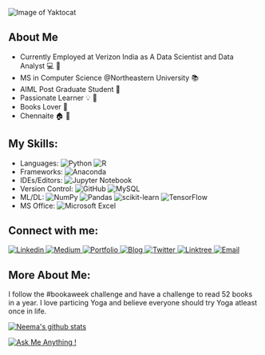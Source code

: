 
![Image of Yaktocat](https://octodex.github.com/images/mona-the-rivetertocat.png)

## About Me
* Currently Employed at Verizon India as A Data Scientist and Data Analyst :computer: :office:
* MS in Computer Science @Northeastern University :books:
* AIML Post Graduate Student :school:
* Passionate Learner :bulb: :high_brightness:
* Books Lover :notebook_with_decorative_cover:
* Chennaite :house: :sunrise:

## My Skills:
* Languages:
![Python](https://img.shields.io/badge/python-3670A0?style=for-the-badge&logo=python&logoColor=ffdd54)
![R](https://img.shields.io/badge/r-%23276DC3.svg?style=for-the-badge&logo=r&logoColor=white)
* Frameworks:
![Anaconda](https://img.shields.io/badge/Anaconda-%2344A833.svg?style=for-the-badge&logo=anaconda&logoColor=white)
* IDEs/Editors: 
![Jupyter Notebook](https://img.shields.io/badge/jupyter-%23FA0F00.svg?style=for-the-badge&logo=jupyter&logoColor=white)
* Version Control: 
![GitHub](https://img.shields.io/badge/github-%23121011.svg?style=for-the-badge&logo=github&logoColor=white)
![MySQL](https://img.shields.io/badge/mysql-%2300f.svg?style=for-the-badge&logo=mysql&logoColor=white)
* ML/DL:
![NumPy](https://img.shields.io/badge/numpy-%23013243.svg?style=for-the-badge&logo=numpy&logoColor=white)
![Pandas](https://img.shields.io/badge/pandas-%23150458.svg?style=for-the-badge&logo=pandas&logoColor=white)
![scikit-learn](https://img.shields.io/badge/scikit--learn-%23F7931E.svg?style=for-the-badge&logo=scikit-learn&logoColor=white)
![TensorFlow](https://img.shields.io/badge/TensorFlow-%23FF6F00.svg?style=for-the-badge&logo=TensorFlow&logoColor=white)
* MS Office:
![Microsoft Excel](https://img.shields.io/badge/Microsoft_Excel-217346?style=for-the-badge&logo=microsoft-excel&logoColor=white)

## Connect with me:

<a href="www.linkedin.com/in/neema-madayi-veetil">
  <img
    alt="Linkedin"
    src="https://img.shields.io/badge/linkedin-0077B5?logo=linkedin&logoColor=white&style=for-the-badge"
  />
  </a>
  <a href="https://mvneema10.medium.com/">
    <img
         alt= "Medium"
         src="https://img.shields.io/badge/Medium-12100E?style=for-the-badge&logo=medium&logoColor=white"
         />
  </a>
  <a href="https://mvneema.github.io/DataSciencePortfolio-Neema/">
        <img 
             alt="Portfolio"
             src="https://img.shields.io/badge/Portfolio-%23000000.svg?style=for-the-badge&logo=firefox&logoColor=#FF7139"
             />
  </a>
  <a href="https://neemaunni.wixsite.com/mysite">
      <img 
           alt="Blog"
           src="https://img.shields.io/badge/wix-000?style=for-the-badge&logo=wix&logoColor=white"
           />
  </a>
  <a href="https://twitter.com/NeemaMV">
  <img
    alt="Twitter"
    src="https://img.shields.io/badge/Twitter-1DA1F2?logo=twitter&logoColor=white&style=for-the-badge"
  />
</a>
  <a href="https://linktr.ee/NeemaMV">
  <img 
       alt="Linktree"
       src="https://img.shields.io/badge/linktree-1de9b6?style=for-the-badge&logo=linktree&logoColor=white"
       />
  </a>
  <a href="mvneema10@gmail.com">
  <img
       alt="Email"
       src="https://img.shields.io/badge/Gmail-D14836?style=for-the-badge&logo=gmail&logoColor=white"
    />
  </a>

## More About Me:
I follow the #bookaweek challenge and have a challenge to read 52 books in a year. I love particing Yoga and believe everyone should try Yoga atleast once in life. 

[![Neema's github stats](https://github-readme-stats.vercel.app/api?username=mvneema&theme=blue-green)](https://github.com/anuraghazra/github-readme-stats)

[![Ask Me Anything !](https://img.shields.io/badge/Ask%20me-anything-1abc9c.svg)](https://GitHub.com/mvneema/ama)

